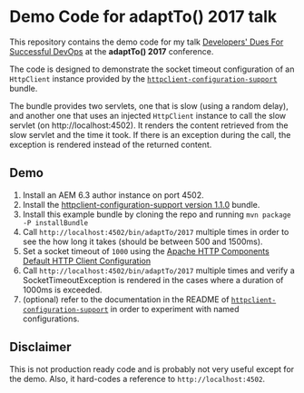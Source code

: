 Demo Code for adaptTo() 2017 talk
=================================

This repository contains the demo code for my talk [Developers' Dues For Successful DevOps](https://adapt.to/2017/en/schedule/developers--dues-for-successful-devops.html) at the __adaptTo() 2017__ conference.

The code is designed to demonstrate the socket timeout configuration of an `HttpClient` instance provided by the [`httpclient-configuration-support`](https://github.com/code-distillery/httpclient-configuration-support) bundle.
  
The bundle provides two servlets, one that is slow (using a random delay), and another one that uses an injected `HttpClient` instance to call the slow servlet (on http://localhost:4502). It renders the content retrieved from the slow servlet and the time it took. If there is an exception during the call, the exception is rendered instead of the returned content.

Demo
----

1. Install an AEM 6.3 author instance on port 4502.
2. Install the [httpclient-configuration-support version 1.1.0](https://repo1.maven.org/maven2/net/distilledcode/httpclient-configuration-support/1.1.0/) bundle.
3. Install this example bundle by cloning the repo and running `mvn package -P installBundle`
4. Call `http://localhost:4502/bin/adaptTo/2017` multiple times in order to see the how long it takes (should be between 500 and 1500ms).
5. Set a socket timeout of `1000` using the [Apache HTTP Components Default HTTP Client Configuration](http://localhost:4502/system/console/configMgr/net.distilledcode.httpclient.Configuration.default)
6. Call `http://localhost:4502/bin/adaptTo/2017` multiple times and verify a SocketTimeoutException is rendered in the cases where a duration of 1000ms is exceeded.
7. (optional) refer to the documentation in the README of [`httpclient-configuration-support`](https://github.com/code-distillery/httpclient-configuration-support) in order to experiment with named configurations.

Disclaimer
----------

This is not production ready code and is probably not very useful except for the demo. Also, it hard-codes a reference to `http://localhost:4502`.  
   